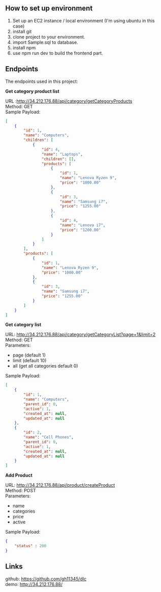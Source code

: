 

## How to set up environment

1. Set up an EC2 instance / local environment (I'm using ubuntu in this case)
2. install git
3. clone project to your environment. 
4. import Sample.sql to database.
5. install npm 
6. use npm run dev to build the frontend part.


## Endpoints

The endpoints used in this project:

**Get category product list<br/>**

URL :http://34.212.176.88/api/category/getCategoryProducts<br/>
Method: GET<br/>
Sample Payload:<br/>

```json
[    
    {
        "id": 1,
        "name": "Computers",
        "children": [
            {
                "id": 4,
                "name": "Laptops",
                "children": [],
                "products": [
                    {
                        "id": 1,
                        "name": "Lenova Ryzen 9",
                        "price": "1000.00"
                    },
                    {
                        "id": 3,
                        "name": "Samsung i7",
                        "price": "1255.00"
                    },
                    {
                        "id": 4,
                        "name": "Lenova i7",
                        "price": "1200.00"
                    }
                ]
            }
        ],
        "products": [
            {
                "id": 1,
                "name": "Lenova Ryzen 9",
                "price": "1000.00"
            },
            {
                "id": 3,
                "name": "Samsung i7",
                "price": "1255.00"
            }
        ]
    }
]
```
**Get category list<br/>**

URL: http://34.212.176.88/api/category/getCategoryList?page=1&limit=2<br/>
Method: GET<br/>
Parameters: <br/>
   - page (default 1) <br/>
   - limit (default 10) <br/>
   - all (get all categories default 0) <br/>
    
Sample Payload: 

```json
[
    {
        "id": 1,
        "name": "Computers",
        "parent_id": 0,
        "active": 1,
        "created_at": null,
        "updated_at": null
    },
    {
        "id": 2,
        "name": "Cell Phones",
        "parent_id": 0,
        "active": 1,
        "created_at": null,
        "updated_at": null
    }
]
```

**Add Product<br/>**

URL: http://34.212.176.88/api/product/createProduct<br/>
Method: POST<br/>
Parameters: <br/>
   - name <br/>
   - categories <br/>
   - price <br/>
   - active <br/>
   
Sample Payload: 

```json
{
    "status" : 200
}
```
## Links

github: https://github.com/gh11345/dlc<br/>
demo: http://34.212.176.88/
